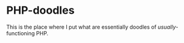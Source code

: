 # PHP-doodles
This is the place where I put what are essentially doodles of _usually_-functioning PHP.
